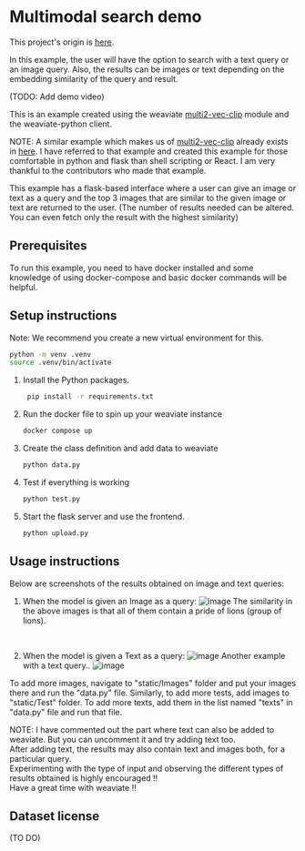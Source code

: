 # Multimodal search demo

This project's origin is [here](https://github.com/weaviate/weaviate-examples/tree/main/exploring-multi2vec-clip-with-Python-and-flask).

In this example, the user will have the option to search with a text query or an image query. Also, the results can be images or text depending on the embedding similarity of the query and result.

(TODO: Add demo video)

This is an example created using the weaviate [multi2-vec-clip](https://weaviate.io/developers/weaviate/v1.11.0/retriever-vectorizer-modules/multi2vec-clip.html) module and the weaviate-python client.

NOTE: A similar example which makes us of [multi2-vec-clip](https://weaviate.io/developers/weaviate/v1.11.0/retriever-vectorizer-modules/multi2vec-clip.html) already exists in [here](https://github.com/semi-technologies/weaviate-examples/tree/main/clip-multi-modal-text-image-search). I have referred to that example and created this example for those comfortable in python and flask than shell scripting or React. I am very thankful to the contributors who made that example. 

This example has a flask-based interface where a user can give an image or text as a query and the top 3 images that are similar to the given image or text are returned to the user. (The number of results needed can be altered. You can even fetch only the result with the highest similarity)

## Prerequisites
To run this example, you need to have docker installed and some knowledge of using docker-compose and basic docker commands will be helpful.<be>

## Setup instructions
Note: We recommend you create a new virtual environment for this.
   ```bash
   python -m venv .venv
   source .venv/bin/activate
   ```

1. Install the Python packages.
   ```bash
    pip install -r requirements.txt
    ```
2. Run the docker file to spin up your weaviate instance
    ```bash
    docker compose up
    ```
3. Create the class definition and add data to weaviate
    ```bash
    python data.py
    ```
4. Test if everything is working
    ```bash
    python test.py
    ```
5. Start the flask server and use the frontend.
    ```bash
    python upload.py
    ```

## Usage instructions

Below are screenshots of the results obtained on image and text queries:

1. When the model is given an Image as a query:
![image](demo_images/pride.png)
The similarity in the above images is that all of them contain a pride of lions (group of lions).
<br>

2. When the model is given a Text as a query:
![image](demo_images/college_students.png)
Another example with a text query..
![image](demo_images/businesswoman.png)

To add more images, navigate to "static/Images" folder and put your images there and run the "data.py" file.
Similarly, to add more tests, add images to "static/Test" folder.
To add more texts, add them in the list named "texts" in "data.py" file and run that file.

NOTE: I have commented out the part where text can also be added to weaviate. But you can uncomment it and try adding text too. <br>
After adding text, the results may also contain text and images both, for a particular query.<br>
Experimenting with the type of input and observing the different types of results obtained is highly encouraged !!<br>
Have a great time with weaviate !!<be>

## Dataset license
(TO DO) 
